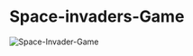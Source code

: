 # Space-invaders-Game

![Space-Invader-Game](https://user-images.githubusercontent.com/71929447/178161443-99ff8c6a-7e31-428e-b2b3-52e86deece10.png)
